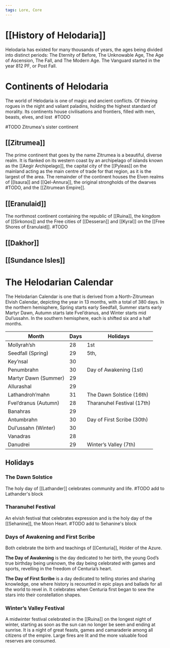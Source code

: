 ```yaml
---
tags: Lore, Core
---
```

# [[History of Helodaria]]
Helodaria has existed for many thousands of years, the ages being divided into distinct periods: The Eternity of Before, The Unknowable Age, The Age of Ascension, The Fall, and The Modern Age. The Vanguard started in the year 812 PF, or Post Fall.
# Continents of Helodaria
The world of Helodaria is one of magic and ancient conflicts. Of thieving rogues in the night and valiant paladins, holding the highest standard of morality. Its continents house civilisations and frontiers, filled with men, beasts, elves, and lost  #TODO

#TODO Zitrumea's sister continent
## [[Zitrumea]]
The prime continent that goes by the name Zitrumea is a beautiful, diverse realm. It is flanked on its western coast by an archipelago of islands known as the [[Aegir Archipelago]], the capital city of the [[Pyleas]] on the mainland acting as the main centre of trade for that region, as it is the largest of the area. The remainder of the continent houses the Elven realms of [[Isaura]] and [[Qel-Annura]], the original strongholds of the dwarves #TODO, and the [[Zitrumean Empire]].
## [[Eranulaid]]
The northmost continent containing the republic of [[Ruina]], the kingdom of [[Sirkonos]] and the Free cities of [[Desseran]] and [[Kyral]] on the [[Free Shores of Eranulaid]]. #TODO
## [[Dakhor]]
## [[Sundance Isles]]

# The Helodarian Calendar
The Helodarian Calendar is one that is derived from a North-Zitrumean Elvish Calendar, depicting the year in 13 months, with a total of 380 days. In the northern hemisphere, Spring starts early Seedfall, Summer starts early Martyr Dawn, Autumn starts late Fvel’dranus, and Winter starts mid Dul’ussahn. In the southern hemisphere, each is shifted six and a half months.

| Month                | Days | Holidays                   |
| -------------------- | ---- | -------------------------- |
| Mollyrah’sh          | 28   | 1st                        |
| Seedfall (Spring)    | 29   | 5th,                       |
| Key’nsal             | 30   |                            |
| Penumbrahn           | 30   | Day of Awakening (1st)     |
| Martyr Dawn (Summer) | 29   |                            |
| Allurashal           | 29   |                            |
| Lathandroh’mahn      | 31   | The Dawn Solstice (16th)   |
| Fvel’dranus (Autumn) | 28   | Tharanuhel Festival (17th) |
| Banahras             | 29   |                            |
| Antumbrahn           | 30   | Day of First Scribe (30th) |
| Dul’ussahn (Winter)  | 30   |                            |
| Vanadras             | 28   |                            |
| Danudrei             | 29   | Winter’s Valley (7th)      |
## Holidays
### The Dawn Solstice
The holy day of [[Lathander]] celebrates community and life. #TODO add to Lathander's block
### Tharanuhel Festival
An elvish festival that celebrates expression and is the holy day of the [[Sehanine]], the Moon Heart. #TODO add to Sehanine's block
### Days of Awakening and First Scribe
Both celebrate the birth and teachings of [[Centuria]], Holder of the Azure. 

**The Day of Awakening** is the day dedicated to her birth, the young God’s true birthday being unknown, the day being celebrated with games and sports, revelling in the freedom of Centuria’s heart. 

**The Day of First Scribe** is a day dedicated to telling stories and sharing knowledge, one where history is recounted in epic plays and ballads for all the world to revel in. It celebrates when Centuria first began to sew the stars into their constellation shapes.
### Winter’s Valley Festival
A midwinter festival celebrated in the [[Ruina]] on the longest night of winter, starting as soon as the sun can no longer be seen and ending at sunrise. It is a night of great feasts, games and camaraderie among all citizens of the empire. Large fires are lit and the more valuable food reserves are consumed.